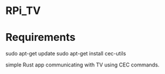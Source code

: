 # RPi_TV

# Requirements

sudo apt-get update
sudo apt-get install cec-utils

simple Rust app communicating with TV using CEC commands.
